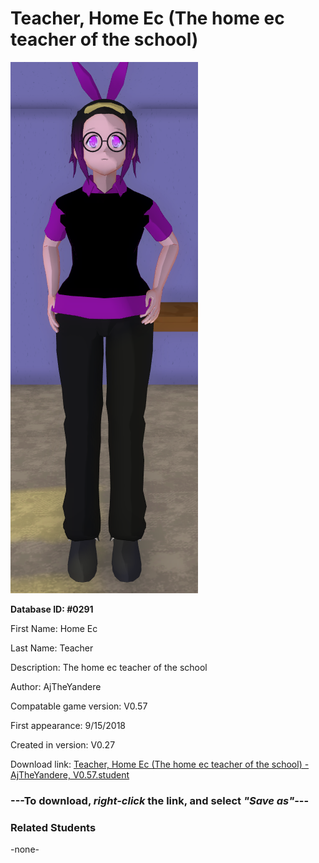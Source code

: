 # Teacher, Home Ec (The home ec teacher of the school)

<img src="../../Files/Images/Teacher, Home Ec (The home ec teacher of the school).png" title="Teacher, Home Ec (The home ec teacher of the school) - AjTheYandere, V0.57">

**Database ID: #0291**

First Name: Home Ec

Last Name: Teacher

Description: The home ec teacher of the school

Author: AjTheYandere

Compatable game version: V0.57

First appearance: 9/15/2018

Created in version: V0.27

Download link: <a href="https://raw.githubusercontent.com/Arbiter1223/Daigaku-Gurashi-Custom-Students/master/Files/Student%20Files/Teacher%2C%20Home%20Ec%20(The%20home%20ec%20teacher%20of%20the%20school)%20-%20AjTheYandere%2C%20V0.57.student">Teacher, Home Ec (The home ec teacher of the school) - AjTheYandere, V0.57.student</a>

### ---**To download, _right-click_ the link, and select _"Save as"_**---

### Related Students

-none-
